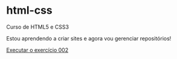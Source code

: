 # html-css
 Curso de HTML5 e CSS3

 Estou aprendendo a criar sites e agora vou gerenciar repositórios!

 <a href="https://lucascosta1301.github.io/html-css/modulo01/exercicios/ex002/index.html">Executar o exercício 002</a>
